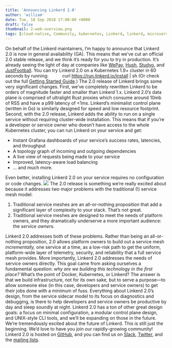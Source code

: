 ```yaml
---
title: 'Announcing Linkerd 2.0'
author: 'william'
date: Tue, 18 Sep 2018 17:00:00 +0000
draft: false
thumbnail: 2-web-overview.png
tags: [cloud-native, Community, kubernetes, Linkerd, linkerd, microservices, News]
---
```


On behalf of the Linkerd maintainers, I’m happy to announce that Linkerd 2.0 is now in general availability (GA). This means that we’ve cut an official 2.0 stable release, and we think it’s ready for you to try in production. It’s already seeing the light of day at companies like [WePay](https://go.wepay.com/), [Hush](https://www.shophush.com/), [Studyo](https://studyo.co/), and [JustFootball](https://justfootball.io/). You can try Linkerd 2.0 on a Kubernetes 1.9+ cluster in 60 seconds by running:           curl https://run.linkerd.io/install | sh (Or check out the full [Getting Started Guide](https://linkerd.io/2/getting-started/).) The 2.0 release of Linkerd brings some very significant changes. First, we’ve completely rewritten Linkerd to be orders of magnitude faster and smaller than Linkerd 1.x. Linkerd 2.0’s data plane is comprised of ultralight Rust proxies which consume around 10mb of RSS and have a p99 latency of <1ms. Linkerd’s minimalist control plane (written in Go) is similarly designed for speed and low resource footprint. Second, with the 2.0 release, Linkerd adds the ability to run on a single service without requiring cluster-wide installation. This means that if you’re a developer or service owner who doesn’t have access to the whole Kubernetes cluster, you can run Linkerd on your service and get:

- Instant Grafana dashboards of your service’s success rates, latencies, and throughput
- A topology graph of incoming and outgoing dependencies
- A live view of requests being made to your service
- Improved, latency-aware load balancing
- … and much more.

Even better, installing Linkerd 2.0 on your service requires no configuration or code changes. ![](https://blog.linkerd.io/wp-content/uploads/sites/3/2018/11/2-web-overview.png) The 2.0 release is something we’re really excited about because it addresses two major problems with the traditional (!) service mesh model:

1.  Traditional service meshes are an all-or-nothing proposition that add a significant layer of complexity to your stack. That’s not great.
2.  Traditional service meshes are designed to meet the needs of platform owners, and they dramatically underserve a more important audience: the _service owners_.

Linkerd 2.0 addresses both of these problems. Rather than being an all-or-nothing proposition, 2.0 allows platform owners to build out a service mesh _incrementally,_ one service at a time, as a low-risk path to get the uniform, platform-wide layer of telemetry, security, and reliability that a full service mesh provides. More importantly, Linkerd 2.0 addresses the needs of service owners directly. This goal came from asking ourselves a fundamental question: _why are we building this technology in the first place?_ What’s the point of Docker, Kubernetes, or Linkerd? The answer is that we build infrastructure, not for its own sake, but to serve a purpose—to allow someone else (in this case, developers and service owners) to get their jobs done with a minimum of fuss. Everything about Linkerd 2.0’s design, from the service sidecar model to its focus on diagnostics and debugging, is there to help developers and service owners be productive by day and sleep soundly at night. Linkerd 2.0 has a ton of other great design goals: a focus on minimal configuration, a modular control plane design, and UNIX-style CLI tools, and we’ll be expanding on those in the future. We’re tremendously excited about the future of Linkerd. This is still just the beginning. We’d love to have you join our rapidly-growing community! Linkerd 2.0 is hosted on [GitHub](https://github.com/linkerd/linkerd2), and you can find us on [Slack](http://slack.linkerd.io), [Twitter](https://twitter.com/linkerd), and the [mailing lists](https://lists.cncf.io/g/cncf-linkerd-users/topics).
